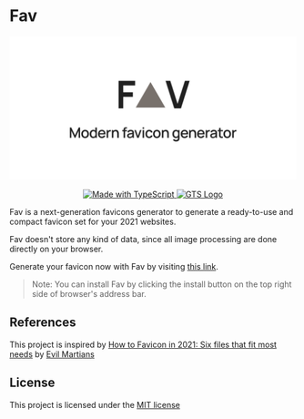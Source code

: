 # Fav

<p align="center">
  <img src="./docs/banner.png" title="Fav - Modern Favicon Generator" alt="Fav - Modern Icon Generator">
</p>

<p align="center">
  <a href="http://www.typescriptlang.org/">
    <img src="https://img.shields.io/badge/%3C%2F%3E-TypeScript-%230074c1.svg" title="TypeScript" alt="Made with TypeScript" />
  </a>
  <a href="https://github.com/google/gts">
    <img src="https://img.shields.io/badge/code%20style-google-blueviolet.svg" title="CodeStyle: Google" alt="GTS Logo" />
  </a>
</p>

Fav is a next-generation favicons generator to generate a ready-to-use and compact favicon set for your 2021 websites.

Fav doesn't store any kind of data, since all image processing are done directly on your browser.

Generate your favicon now with Fav by visiting [this link](https://fav-namchee.vercel.app/).

> Note: You can install Fav by clicking the install button on the top right side of browser's address bar.
## References

This project is inspired by [How to Favicon in 2021:
Six files that fit most needs](https://evilmartians.com/chronicles/how-to-favicon-in-2021-six-files-that-fit-most-needs) by [Evil Martians](https://evilmartians.com/)

## License

This project is licensed under the [MIT license](./LICENSE)
